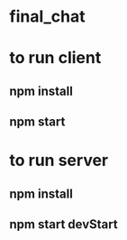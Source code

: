 # final_chat

# to run client
## npm install
## npm start

# to run server
## npm install
## npm start devStart
